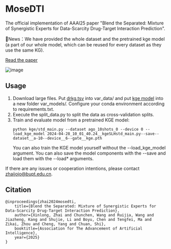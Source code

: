 # MoseDTI
The official implementation of AAAI25 paper "Blend the Separated: Mixture of Synergistic Experts for Data-Scarcity Drug-Target Interaction Prediction".

📢News：We have provided the whole dataset and the pretrained kge model (a part of our whole model, which can be reused for every dataset as they use the same KG).

[Read the paper](http://www.shichuan.org/doc/187.pdf)

![image](https://github.com/user-attachments/assets/5400104b-7b78-4f35-8852-97a8971a86bb)

## Usage
1. Download large files. Put [drkg.tsv](https://drive.google.com/file/d/1-pRYRtgcNFqxeL3Q9ZgxIU5rnJbfKB8M/view?usp=sharing) into var_data/ and put [kge model](https://drive.google.com/file/d/1_RCRrHJBosWycpqzxXxzrmJYCGWaJfc8/view?usp=sharing) into a new folder var_models/. Configure your conda environment according to requirements.txt.
2. Execute the split_data.py to split the data as cross-validation splits.
3. Train and evaluate model from a pretrained KGE model: 
   ```
   python kge/std_main.py --dataset ago_10shots_0 --device 0 --load_kge_model 2024-04-28_10_01_40.24__kgeSLHstd_main.py--save--dataset__a-10--device__6--gate__kge.pth
   ```
   You can also train the KGE model yourself without the --load_kge_model argument. You can also save the model components with the --save and load them with the --load* arguments.

If there are any issues or cooperation intentions, please contact zhaijojo@bupt.edu.cn.

## Citation
```
@inproceedings{zhai2024mosedti,
    title={Blend the Separated: Mixture of Synergistic Experts for Data-Scarcity Drug-Target Interaction Prediction},
    author={Xinlong, Zhai and Chunchen, Wang and Ruijia, Wang and Jiazheng, Kang and Shujie, Li and Boyu, Chen and Tengfei, Ma and Zikai, Zhou and Cheng, Yang and Chuan, Shi},
    booktitle={Association for The Advancement of Artificial Intelligence},
    year={2025}
}
```
